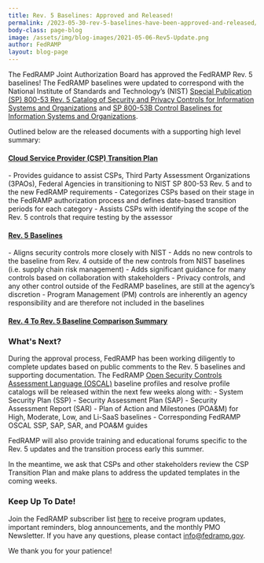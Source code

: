 ```yaml
---
title: Rev. 5 Baselines: Approved and Released!
permalink: /2023-05-30-rev-5-baselines-have-been-approved-and-released/
body-class: page-blog
image: /assets/img/blog-images/2021-05-06-Rev5-Update.png
author: FedRAMP
layout: blog-page
---
```

The FedRAMP Joint Authorization Board has approved the FedRAMP Rev. 5 baselines! The FedRAMP baselines were updated to correspond with the National Institute of Standards and Technology’s (NIST) <a href="https://csrc.nist.gov/publications/detail/sp/800-53/rev-5/final" target="_blank" rel="noopener noreferrer">Special Publication (SP) 800-53 Rev. 5 Catalog of Security and Privacy Controls for Information Systems and Organizations</a> and <a href="https://csrc.nist.gov/publications/detail/sp/800-53b/final" target="_blank" rel="noopener noreferrer">SP 800-53B Control Baselines for Information Systems and Organizations</a>.

Outlined below are the released documents with a supporting high level summary:

<h4><a href="https://fedramp.gov/assets/resources/documents/CHANGEME" target="_blank" rel="noopener noreferrer">Cloud Service Provider (CSP) Transition Plan</a></h4>
- Provides guidance to assist CSPs, Third Party Assessment Organizations (3PAOs), Federal Agencies in transitioning to NIST SP 800-53 Rev. 5 and to the new FedRAMP requirements
- Categorizes CSPs based on their stage in the FedRAMP authorization process and defines date-based transition periods for each category
- Assists CSPs with identifying the scope of the Rev. 5 controls that require testing by the assessor


<h4><a href="https://fedramp.gov/assets/resources/documents/FedRAMP_Security_Controls_Baseline.xlsx" target="_blank" rel="noopener noreferrer">Rev. 5 Baselines</a></h4>
- Aligns security controls more closely with NIST
- Adds no new controls to the baseline from Rev. 4 outside of the new controls from NIST baselines (i.e. supply chain risk management)
- Adds significant guidance for many controls based on collaboration with stakeholders
- Privacy controls, and any other control outside of the FedRAMP baselines, are still at the agency’s discretion
- Program Management (PM) controls are inherently an agency responsibility and are therefore not included in the baselines


<h4><a href="https://fedramp.gov/assets/resources/documents/CHANGEME" target="_blank" rel="noopener noreferrer">Rev. 4 To Rev. 5 Baseline Comparison Summary</a></h4>

<h3>What's Next?</h3>
During the approval process, FedRAMP has been working diligently to complete updates based on public comments to the Rev. 5 baselines and supporting documentation. The FedRAMP <a href="https://csrc.nist.gov/projects/open-security-controls-assessment-language" target="_blank" rel="noopener noreferrer">Open Security Controls Assessment Language (OSCAL)</a> baseline profiles and resolve profile catalogs will be released within the next few weeks along with:  
- System Security Plan (SSP)
- Security Assessment Plan (SAP)
- Security Assessment Report (SAR)
- Plan of Action and Milestones (POA&M) for High, Moderate, Low, and Li-SaaS baselines
- Corresponding FedRAMP OSCAL SSP, SAP, SAR, and POA&M guides

FedRAMP will also provide training and educational forums specific to the Rev. 5 updates and the transition process early this summer.

In the meantime, we ask that CSPs and other stakeholders review the CSP Transition Plan and make plans to address the updated templates in the coming weeks.

<h3>Keep Up To Date!</h3>
Join the FedRAMP subscriber list <a href="https://public.govdelivery.com/accounts/USGSA/subscriber/new" target="_blank" rel="noopener noreferrer">here</a> to receive program updates, important reminders, blog announcements, and the monthly PMO Newsletter. If you have any questions, please contact <a href="mailto:info@fedramp.gov" target="_blank" rel="noopener noreferrer">info@fedramp.gov</a>.

We thank you for your patience!

